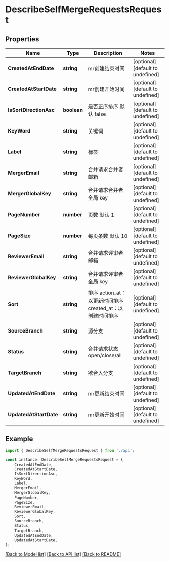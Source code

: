 # DescribeSelfMergeRequestsRequest


## Properties

Name | Type | Description | Notes
------------ | ------------- | ------------- | -------------
**CreatedAtEndDate** | **string** | mr创建结束时间 | [optional] [default to undefined]
**CreatedAtStartDate** | **string** | mr创建开始时间 | [optional] [default to undefined]
**IsSortDirectionAsc** | **boolean** | 是否正序排序 默认 false | [optional] [default to undefined]
**KeyWord** | **string** | 关键词 | [optional] [default to undefined]
**Label** | **string** | 标签 | [optional] [default to undefined]
**MergerEmail** | **string** | 合并请求合并者邮箱 | [optional] [default to undefined]
**MergerGlobalKey** | **string** | 合并请求合并者全局 key | [optional] [default to undefined]
**PageNumber** | **number** | 页数 默认 1 | [optional] [default to undefined]
**PageSize** | **number** | 每页条数 默认 10 | [optional] [default to undefined]
**ReviewerEmail** | **string** | 合并请求评审者邮箱 | [optional] [default to undefined]
**ReviewerGlobalKey** | **string** | 合并请求评审者全局 key | [optional] [default to undefined]
**Sort** | **string** | 排序 action_at：以更新时间排序  created_at：以创建时间排序 | [optional] [default to undefined]
**SourceBranch** | **string** | 源分支 | [optional] [default to undefined]
**Status** | **string** | 合并请求状态 open/close/all | [optional] [default to undefined]
**TargetBranch** | **string** | 欲合入分支 | [optional] [default to undefined]
**UpdatedAtEndDate** | **string** | mr更新结束时间 | [optional] [default to undefined]
**UpdatedAtStartDate** | **string** | mr更新开始时间 | [optional] [default to undefined]

## Example

```typescript
import { DescribeSelfMergeRequestsRequest } from './api';

const instance: DescribeSelfMergeRequestsRequest = {
    CreatedAtEndDate,
    CreatedAtStartDate,
    IsSortDirectionAsc,
    KeyWord,
    Label,
    MergerEmail,
    MergerGlobalKey,
    PageNumber,
    PageSize,
    ReviewerEmail,
    ReviewerGlobalKey,
    Sort,
    SourceBranch,
    Status,
    TargetBranch,
    UpdatedAtEndDate,
    UpdatedAtStartDate,
};
```

[[Back to Model list]](../README.md#documentation-for-models) [[Back to API list]](../README.md#documentation-for-api-endpoints) [[Back to README]](../README.md)

